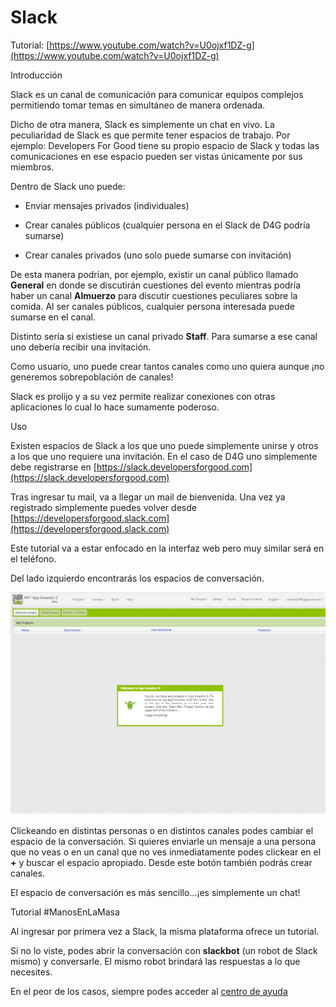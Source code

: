 # Slack

Tutorial: [https://www.youtube.com/watch?v=U0ojxf1DZ-g](https://www.youtube.com/watch?v=U0ojxf1DZ-g)

Introducción

Slack es un canal de comunicación para comunicar equipos complejos permitiendo tomar temas en simultáneo de manera ordenada.

Dicho de otra manera, Slack es simplemente un chat en vivo. La peculiaridad de Slack es que permite tener espacios de trabajo. Por ejemplo: Developers For Good tiene su propio espacio de Slack y todas las comunicaciones en ese espacio pueden ser vistas únicamente por sus miembros.

Dentro de Slack uno puede:

* Enviar mensajes privados (individuales)

* Crear canales públicos (cualquier persona en el Slack de D4G podría sumarse)

* Crear canales privados (uno solo puede sumarse con invitación)

De esta manera podrían, por ejemplo, existir un canal público llamado **General** en donde se discutirán cuestiones del evento mientras podría haber un canal **Almuerzo** para discutir cuestiones peculiares sobre la comida. Al ser canales públicos, cualquier persona interesada puede sumarse en el canal.

Distinto sería si existiese un canal privado **Staff**. Para sumarse a ese canal uno debería recibir una invitación.

Como usuario, uno puede crear tantos canales como uno quiera aunque ¡no generemos sobrepoblación de canales!

Slack es prolijo y a su vez permite realizar conexiones con otras aplicaciones lo cual lo hace sumamente poderoso.

Uso

Existen espacios de Slack a los que uno puede simplemente unirse y otros a los que uno requiere una invitación. En el caso de D4G uno simplemente debe registrarse en [https://slack.developersforgood.com](https://slack.developersforgood.com)

Tras ingresar tu mail, va a llegar un mail de bienvenida. Una vez ya registrado simplemente puedes volver desde [https://developersforgood.slack.com](https://developersforgood.slack.com)

Este tutorial va a estar enfocado en la interfaz web pero muy similar será en el teléfono.

Del lado izquierdo encontrarás los espacios de conversación.

![image alt text](image_0.png)

Clickeando en distintas personas o en distintos canales podes cambiar el espacio de la conversación. Si quieres enviarle un mensaje a una persona que no veas o en un canal que no ves inmediatamente podes clickear en el **+** y buscar el espacio apropiado. Desde este botón también podrás crear canales.

El espacio de conversación es más sencillo...¡es simplemente un chat!

Tutorial #ManosEnLaMasa

Al ingresar por primera vez a Slack, la misma plataforma ofrece un tutorial.

Si no lo viste, podes abrir la conversación con **slackbot** (un robot de Slack mismo) y conversarle. El mismo robot brindará las respuestas a lo que necesites.

En el peor de los casos, siempre podes acceder al [centro de ayuda](https://get.slack.help/hc/es)

